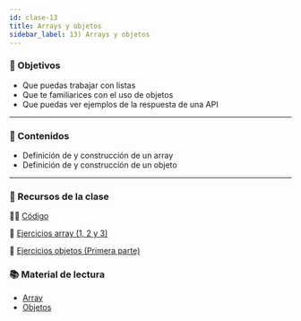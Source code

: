 ```yaml
---
id: clase-13
title: Arrays y objetos
sidebar_label: 13) Arrays y objetos
---
```


### 🏁 Objetivos

- Que puedas trabajar con listas
- Que te familiarices con el uso de objetos
- Que puedas ver ejemplos de la respuesta de una API

---

### 📝 Contenidos

- Definición de y construcción de un array
- Definición de y construcción de un objeto

---

### 🚀 Recursos de la clase

👩‍💻 [Código](https://github.com/stephsalazar/ADA_3ra-intro-frontend/tree/main/clase13)

💪 [Ejercicios array (1, 2 y 3)](https://github.com/Ada-IT/ejercicios-frontend/blob/master/modulo-4/42-arrays.md#estructuras-de-datos-arrays)

💪 [Ejercicios objetos (Primera parte)](https://github.com/Ada-IT/ejercicios-frontend/blob/master/modulo-5/ejercicios/objetos.md)


### 📚 Material de lectura

- [Array](https://frontend.adaitw.org/docs/js/js05)
- [Objetos](https://frontend.adaitw.org/docs/js/js07)


